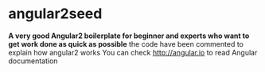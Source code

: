 # angular2seed
**A very good Angular2 boilerplate for beginner and experts who want to get work done as quick as possible**
the code have been commented to explain how angular2 works
You can check http://angular.io to read Angular documentation
